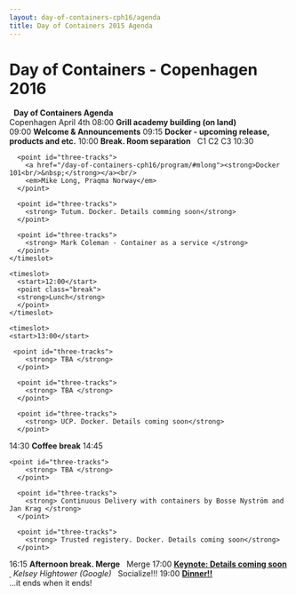 ```yaml
---
layout: day-of-containers-cph16/agenda
title: Day of Containers 2015 Agenda
---
```

# Day of Containers - Copenhagen 2016
<agenda>
  <timeslot>
    <start>&nbsp;</start>
    <point class="header">
      <strong>Day of Containers Agenda</strong><br/>
      Copenhagen April 4th
    </point>
  </timeslot>

  <timeslot>
    <start>08:00</start>
    <point><strong>Grill academy building (on land)</strong><br/></point>
  </timeslot>
  
  <timeslot>
    <start>09:00</start>
    <point><strong>Welcome &amp; Announcements</strong></point>
  </timeslot>

  <timeslot>
    <start>09:15</start>
    <point>
      <strong>Docker - upcoming release, products and etc.</strong>
    </point>
  </timeslot>

  <timeslot>
    <start>10:00</start>
    <point class="break">
    <strong>Break. Room separation</strong>
    </point>
  </timeslot>

  <timeslot>
    <start>&nbsp;</start>
    <point class="header" id="three-tracks">
      C1
    </point>
    <point class="header" id="three-tracks">
      C2
    </point>
    <point class="header" id="three-tracks">
      C3
    </point>
  </timeslot>
  <timeslot>
      <start>10:30</start>

      <point id="three-tracks">
        <a href="/day-of-containers-cph16/program/#mlong"><strong>Docker 101<br/>&nbsp;</strong></a><br/>
        <em>Mike Long, Praqma Norway</em>
      </point>

      <point id="three-tracks">
        <strong> Tutum. Docker. Details comming soon</strong>
      </point>

      <point id="three-tracks">
        <strong> Mark Coleman - Container as a service </strong>
      </point>
    </timeslot>

    <timeslot>
      <start>12:00</start>
      <point class="break">
      <strong>Lunch</strong>
      </point>
    </timeslot>

    <timeslot>
    <start>13:00</start>

     <point id="three-tracks">
        <strong> TBA </strong>
      </point>

      <point id="three-tracks">
        <strong> TBA </strong>
      </point>

      <point id="three-tracks">
        <strong> UCP. Docker. Details coming soon</strong>
      </point>

  </timeslot>

  <timeslot>
    <start>14:30</start>
    <point class="break">
    <strong>Coffee break</strong>
    </point>
  </timeslot>


  <timeslot>
  <start>14:45</start>

    <point id="three-tracks">
        <strong> TBA </strong>
      </point>

      <point id="three-tracks">
        <strong> Continuous Delivery with containers by Bosse Nyström and Jan Krag </strong>
      </point>

      <point id="three-tracks">
        <strong> Trusted registery. Docker. Details coming soon</strong>
      </point>

  </timeslot>
  <timeslot>
    <start>16:15</start>
    <point class="break">
    <strong>Afternoon break. Merge</strong>
    </point>
  </timeslot>

<timeslot>
  <start>&nbsp;</start>
  <point class="header">
    Merge
  </point>
</timeslot>

  <timeslot>
    <start>17:00</start>
    <point>
      <a href="/day-of-containers-cph16/program/#khightower"><strong>Keynote: Details coming soon <br/>&nbsp;</strong></a>
      <em> Kelsey Hightower (Google)</em>
    </point>
  </timeslot>

  <timeslot>
    <start>&nbsp;</start>
    <point class="header">
      Socialize!!!
    </point>
  </timeslot>

  <timeslot>
    <start>19:00</start>
    <point>
      <a href="/day-of-containers-cph16/program/#julebord"><strong>Dinner!!</strong></a><br/>
...it ends when it ends!
    </point>
  </timeslot>
